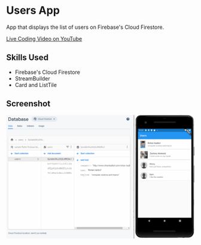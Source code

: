 # Users App

App that displays the list of users on Firebase's Cloud Firestore.

<a href="https://youtu.be/MY9J6DEV3xo" target="_blank">Live Coding Video on YouTube</a>

## Skills Used

* Firebase's Cloud Firestore
* StreamBuilder
* Card and ListTile

## Screenshot

<img src="images/screenshot.gif">